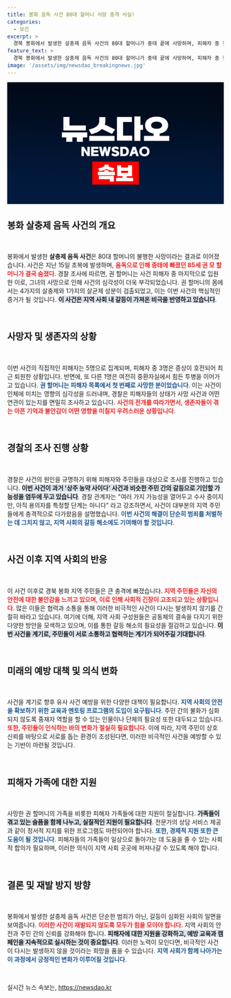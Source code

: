 ```yaml
---
title: 봉화 음독 사건 80대 할머니 사망 충격 사실!
categories:
  - 보건
excerpt: >
  경북 봉화에서 발생한 살충제 음독 사건의 80대 할머니가 중태 끝에 사망하며, 피해자 중 첫 번째 사망자로 기록됐습니다. 경찰은 주민 간 갈등의 가능성을 염두에 두고 수사 중입니다. 사건의 진실은 과연 무엇일까요?
feature_text: >
  경북 봉화에서 발생한 살충제 음독 사건의 80대 할머니가 중태 끝에 사망하며, 피해자 중 첫 번째 사망자로 기록됐습니다. 경찰은 주민 간 갈등의 가능성을 염두에 두고 수사 중입니다. 사건의 진실은 과연 무엇일까요?
image: '/assets/img/newsdao_breakingnews.jpg'
---
```


<p><img src="/assets/img/newsdao_breakingnews.jpg" alt="pcversion 속보" /></p>

<h2 data-ke-size="size26">봉화 살충제 음독 사건의 개요</h2>

<p data-ke-size="size16">&nbsp;</p>

<p>봉화에서 발생한 <b>살충제 음독 사건</b>은 80대 할머니의 불행한 사망이라는 결과로 이어졌습니다. 사건은 지난 15일 초복에 발생하며, <b><span style="color: #ee2323;">음독으로 인해 중태에 빠졌던 85세 권 모 할머니가 결국 숨졌다</span></b>. 경찰 조사에 따르면, 권 할머니는 사건 피해자 중 마지막으로 입원한 이로, 그녀의 사망으로 인해 사건의 심각성이 더욱 부각되었습니다. 권 할머니의 몸에서는 4가지의 살충제와 1가지의 살균제 성분이 검출되었고, 이는 이번 사건의 핵심적인 증거가 될 것입니다. <b><span style="background-color: #21538527;">이 사건은 지역 사회 내 갈등이 가져온 비극을 반영하고 있습니다</span></b>.</p>

<p data-ke-size="size16">&nbsp;</p>

<h2 data-ke-size="size26">사망자 및 생존자의 상황</h2>

<p data-ke-size="size16">&nbsp;</p>

<p>이번 사건의 직접적인 피해자는 5명으로 집계되며, 피해자 중 3명은 증상이 호전되어 최근 퇴원한 상황입니다. 반면에, 또 다른 1명은 여전히 중환자실에서 힘든 투병을 이어가고 있습니다. <b><span style="color: #1a5490;">권 할머니는 피해자 목록에서 첫 번째로 사망한 분이었습니다</span></b>. 이는 사건이 인체에 미치는 영향의 심각성을 드러내며, 경찰은 피해자들의 상태가 사망 사건과 어떤 연관이 있는지를 면밀히 조사하고 있습니다. <b><span style="color: #ee2323;">사건의 전개를 따라가면서, 생존자들이 겪는 아픈 기억과 불안감이 어떤 영향을 미칠지 우려스러운 상황입니다</span></b>.</p>

<p data-ke-size="size16">&nbsp;</p>

<h2 data-ke-size="size26">경찰의 조사 진행 상황</h2>

<p data-ke-size="size16">&nbsp;</p>

<p>경찰은 사건의 원인을 규명하기 위해 피해자와 주민들을 대상으로 조사를 진행하고 있습니다. <b><span style="background-color: #21538527;">이번 사건이 과거 '상주 농약 사이다' 사건과 비슷한 주민 간의 갈등으로 기인할 가능성을 염두에 두고 있습니다</span></b>. 경찰 관계자는 "여러 가지 가능성을 열어두고 수사 중이지만, 아직 용의자를 특정할 단계는 아니다" 라고 강조하면서, 사건이 대부분의 지역 주민들에게 충격적으로 다가왔음을 설명했습니다. <b><span style="color: #1a5490;">이번 사건의 해결이 단순히 범죄를 처벌하는 데 그치지 않고, 지역 사회의 갈등 해소에도 기여해야 할 것입니다</span></b>.</p>

<p data-ke-size="size16">&nbsp;</p>

<h2 data-ke-size="size26">사건 이후 지역 사회의 반응</h2>

<p data-ke-size="size16">&nbsp;</p>

<p>이 사건 이후로 경북 봉화 지역 주민들은 큰 충격에 빠졌습니다. <b><span style="color: #ee2323;">지역 주민들은 자신의 안전에 대한 불안감을 느끼고 있으며, 이로 인해 사회적 긴장이 고조되고 있는 상황입니다</span></b>. 많은 이들은 협력과 소통을 통해 이러한 비극적인 사건이 다시는 발생하지 않기를 간절히 바라고 있습니다. 여기에 더해, 지역 사회 구성원들은 공동체의 결속을 다지기 위한 다양한 방안을 모색하고 있으며, 이를 통한 갈등 해소의 필요성을 절감하고 있습니다. <b><span style="background-color: #21538527;">이번 사건을 계기로, 주민들이 서로 소통하고 협력하는 계기가 되어주길 기대합니다</span></b>.</p>

<p data-ke-size="size16">&nbsp;</p>

<h2 data-ke-size="size26">미래의 예방 대책 및 의식 변화</h2>

<p data-ke-size="size16">&nbsp;</p>

<p>사건을 계기로 향후 유사 사건 예방을 위한 다양한 대책이 필요합니다. <b><span style="color: #1a5490;">지역 사회의 안전을 확보하기 위한 교육과 멘토링 프로그램의 도입이 요구됩니다</span></b>. 주민 간의 불화가 심화되지 않도록 중재자 역할을 할 수 있는 인물이나 단체의 필요성 또한 대두되고 있습니다. <b><span style="color: #ee2323;">또한, 주민들이 인식하는 바의 변화가 절실히 필요합니다</span></b>. 이에 따라, 지역 주민이 상호 신뢰를 바탕으로 서로를 돕는 환경이 조성된다면, 이러한 비극적인 사건을 예방할 수 있는 기반이 마련될 것입니다.</p>

<p data-ke-size="size16">&nbsp;</p>

<h2 data-ke-size="size26">피해자 가족에 대한 지원</h2>

<p data-ke-size="size16">&nbsp;</p>

<p>사망한 권 할머니의 가족을 비롯한 피해자 가족들에 대한 지원이 절실합니다. <b><span style="background-color: #21538527;">가족들이 겪고 있는 슬픔을 함께 나누고, 실질적인 지원이 필요합니다</span></b>. 전문가의 상담 서비스 제공과 같이 정서적 지지를 위한 프로그램도 마련되어야 합니다. <b><span style="color: #1a5490;">또한, 경제적 지원 또한 큰 도움이 될 것입니다</span></b>. 피해자들의 가족들이 일상으로 돌아가는 데 도움을 줄 수 있는 사회적 합의가 필요하며, 이러한 의식이 지역 사회 곳곳에 퍼져나갈 수 있도록 해야 합니다.</p>

<p data-ke-size="size16">&nbsp;</p>

<h2 data-ke-size="size26">결론 및 재발 방지 방향</h2>

<p data-ke-size="size16">&nbsp;</p>

<p>봉화에서 발생한 살충제 음독 사건은 단순한 범죄가 아닌, 갈등이 심화된 사회의 일면을 보여줍니다. <b><span style="color: #ee2323;">이러한 사건이 재발되지 않도록 모두가 힘을 모아야 합니다</span></b>. 지역 사회의 안전과 주민 간의 신뢰를 강화해야 합니다. <b><span style="background-color: #21538527;">피해자에 대한 지원을 강화하고, 예방 교육과 캠페인을 지속적으로 실시하는 것이 중요합니다</span></b>. 이러한 노력이 모인다면, 비극적인 사건이 다시는 발생하지 않을 것이라는 희망을 품을 수 있습니다. <b><span style="color: #1a5490;">지역 사회가 함께 나아가는 이 과정에서 긍정적인 변화가 이루어질 것입니다</span></b>.</p>

<p data-ke-size="size16">&nbsp;</p>
실시간 뉴스 속보는, <a href="https://newsdao.kr" rel="dofollow">https://newsdao.kr</a>


